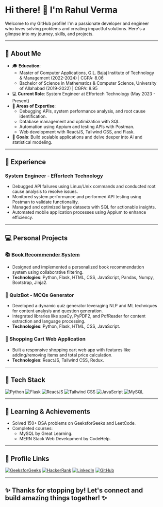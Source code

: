
# Hi there! 👋 I'm Rahul Verma

Welcome to my GitHub profile! I'm a passionate developer and engineer who loves solving problems and creating impactful solutions. Here's a glimpse into my journey, skills, and projects.

---

## 🌟 About Me
- 🎓 **Education**: 
  - Master of Computer Applications, G.L. Bajaj Institute of Technology & Management (2022-2024) | CGPA: 8.06
  - Bachelor of Science in Mathematics & Computer Science, University of Allahabad (2019-2022) | CGPA: 8.95
- 💻 **Current Role**: System Engineer at Effortech Technology (May 2023 - Present)
- 🔭 **Areas of Expertise**: 
  - Debugging APIs, system performance analysis, and root cause identification.
  - Database management and optimization with SQL.
  - Automation using Appium and testing APIs with Postman.
  - Web development with ReactJS, Tailwind CSS, and Flask.
- 🎯 **Goals**: Build scalable applications and delve deeper into AI and statistical modeling.

---

## 💼 Experience
### System Engineer - Effortech Technology
- Debugged API failures using Linux/Unix commands and conducted root cause analysis to resolve issues.
- Monitored system performance and performed API testing using Postman to validate functionality.
- Managed and optimized large datasets with SQL for actionable insights.
- Automated mobile application processes using Appium to enhance efficiency.

---

## 💻 Personal Projects

### 📚 [Book Recommender System](https://book-recommender-sys-ehct.onrender.com)
- Designed and implemented a personalized book recommendation system using collaborative filtering.
- **Technologies**: Python, Flask, HTML, CSS, JavaScript, Pandas, Numpy, Bootstrap, Jinja2.

### 🤖 QuizBot - MCQs Generator
- Developed a dynamic quiz generator leveraging NLP and ML techniques for content analysis and question generation.
- Integrated libraries like spaCy, PyPDF2, and PdfReader for content extraction and language processing.
- **Technologies**: Python, Flask, HTML, CSS, JavaScript.

### 🛒 Shopping Cart Web Application
- Built a responsive shopping cart web app with features like adding/removing items and total price calculation.
- **Technologies**: ReactJS, Tailwind CSS, Redux.

---

## 🚀 Tech Stack
![Python](https://img.shields.io/badge/Python-3776AB?style=for-the-badge&logo=python&logoColor=white)
![Flask](https://img.shields.io/badge/Flask-000000?style=for-the-badge&logo=flask&logoColor=white)
![ReactJS](https://img.shields.io/badge/ReactJS-61DAFB?style=for-the-badge&logo=react&logoColor=black)
![Tailwind CSS](https://img.shields.io/badge/Tailwind_CSS-38B2AC?style=for-the-badge&logo=tailwind-css&logoColor=white)
![JavaScript](https://img.shields.io/badge/JavaScript-F7DF1E?style=for-the-badge&logo=javascript&logoColor=black)
![MySQL](https://img.shields.io/badge/MySQL-4479A1?style=for-the-badge&logo=MySQL&logoColor=white)


---

## 🌱 Learning & Achievements
- Solved 150+ DSA problems on GeeksforGeeks and LeetCode.
- Completed courses:
  - MySQL by Great Learning.
  - MERN Stack Web Development by CodeHelp.

---

## 🔗 Profile Links
[![GeeksforGeeks](https://img.shields.io/badge/GeeksforGeeks-%2300C853.svg?style=for-the-badge&logo=GeeksforGeeks&logoColor=white)](https://www.geeksforgeeks.org/user/geeky_rahul/)
[![HackerRank](https://img.shields.io/badge/HackerRank-%2300EA64.svg?style=for-the-badge&logo=HackerRank&logoColor=white)](https://www.hackerrank.com/profile/rahulmca1glbajaj)
[![LinkedIn](https://img.shields.io/badge/LinkedIn-%230077B5.svg?style=for-the-badge&logo=LinkedIn&logoColor=white)](https://www.linkedin.com/in/rahul-verma-12345)
[![GitHub](https://img.shields.io/badge/GitHub-%2312100E.svg?style=for-the-badge&logo=github&logoColor=white)](https://github.com/vrahul2108)

---

## ✨ Thanks for stopping by! Let's connect and build amazing things together! ✨


